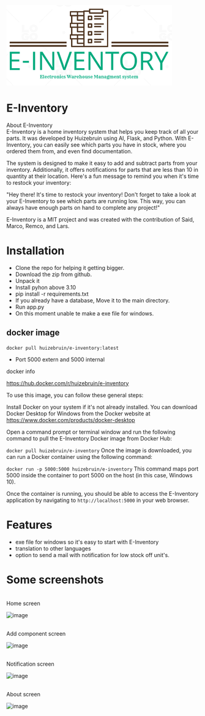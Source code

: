 ![image](https://github.com/huizebruin/E-Inventory/blob/c83cb22340e3007ff446083cc1a54936f50b14e8/static/images/icon.png)

# E-Inventory
About E-Inventory<br>
E-Inventory is a home inventory system that helps you keep track of all your parts. It was developed by Huizebruin using AI, Flask, and Python. With E-Inventory, you can easily see which parts you have in stock, where you ordered them from, and even find documentation.

The system is designed to make it easy to add and subtract parts from your inventory. Additionally, it offers notifications for parts that are less than 10 in quantity at their location. Here's a fun message to remind you when it's time to restock your inventory:

"Hey there! It's time to restock your inventory! Don't forget to take a look at your E-Inventory to see which parts are running low. This way, you can always have enough parts on hand to complete any project!"

E-Inventory is a MIT project and was created with the contribution of Said, Marco, Remco, and Lars.


# Installation
* Clone the repo for helping it getting bigger.
* Download the zip from github.
* Unpack it
* Install pyhon above 3.10
* pip install -r requirements.txt
* If you already have a database, Move it to the main directory.
* Run app.py
* On this moment unable te make a exe file for windows.

## docker image 
``` docker pull huizebruin/e-inventory:latest ```
* Port 5000 extern and 5000 internal

docker info

<a href="https://hub.docker.com/r/huizebruin/e-inventory" target="_blank">https://hub.docker.com/r/huizebruin/e-inventory</a>

To use this image, you can follow these general steps:

Install Docker on your system if it's not already installed.
You can download Docker Desktop for Windows from the Docker website at 
<a href="https://www.docker.com/products/docker-desktop" target="_blank">https://www.docker.com/products/docker-desktop</a>


Open a command prompt or terminal window and run the following command to pull the E-Inventory Docker image from Docker Hub:

```docker pull huizebruin/e-inventory```
Once the image is downloaded, you can run a Docker container using the following command:

```docker run -p 5000:5000 huizebruin/e-inventory```
This command maps port 5000 inside the container to port 5000 on the host (in this case, Windows 10).

Once the container is running, you should be able to access the E-Inventory application by navigating to ```http://localhost:5000``` in your web browser.




# Features

* exe file for windows so it's easy to start with E-Inventory
* translation to other languages 
* option to send a mail with notification for low stock off unit's.


# Some screenshots

<br>
Home screen<br>

![image](https://user-images.githubusercontent.com/62996429/235307589-85000c2c-afc9-416c-a11e-7b3108ba9264.png)


<br> Add component screen

![image](https://user-images.githubusercontent.com/62996429/235307618-87b74d35-8f5a-416b-8e51-6072dc232787.png)

<br> Notification screen<br>

![image](https://user-images.githubusercontent.com/62996429/235307641-de788ad1-4e57-4091-a81e-2b748d175bb1.png)

<br> About screen <br>

![image](https://user-images.githubusercontent.com/62996429/235307659-3e916f65-7b69-4f7a-b546-b21cc1dca94c.png)
<br>

